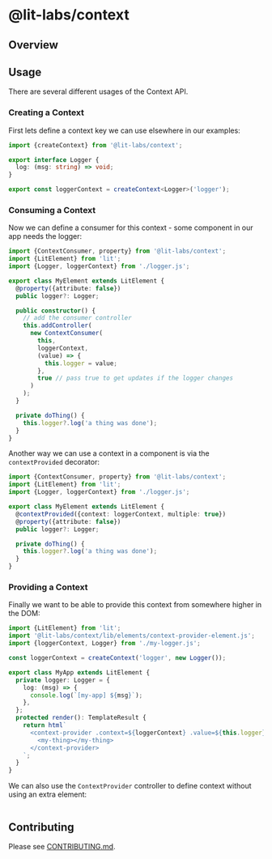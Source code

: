 # @lit-labs/context

## Overview

## Usage

There are several different usages of the Context API.

### Creating a Context

First lets define a context key we can use elsewhere in our examples:

```ts
import {createContext} from '@lit-labs/context';

export interface Logger {
  log: (msg: string) => void;
}

export const loggerContext = createContext<Logger>('logger');
```

### Consuming a Context

Now we can define a consumer for this context - some component in our app needs the logger:

```ts
import {ContextConsumer, property} from '@lit-labs/context';
import {LitElement} from 'lit';
import {Logger, loggerContext} from './logger.js';

export class MyElement extends LitElement {
  @property({attribute: false})
  public logger?: Logger;

  public constructor() {
    // add the consumer controller
    this.addController(
      new ContextConsumer(
        this,
        loggerContext,
        (value) => {
          this.logger = value;
        },
        true // pass true to get updates if the logger changes
      )
    );
  }

  private doThing() {
    this.logger?.log('a thing was done');
  }
}
```

Another way we can use a context in a component is via the `contextProvided` decorator:

```ts
import {ContextConsumer, property} from '@lit-labs/context';
import {LitElement} from 'lit';
import {Logger, loggerContext} from './logger.js';

export class MyElement extends LitElement {
  @contextProvided({context: loggerContext, multiple: true})
  @property({attribute: false})
  public logger?: Logger;

  private doThing() {
    this.logger?.log('a thing was done');
  }
}
```

### Providing a Context

Finally we want to be able to provide this context from somewhere higher in the DOM:

```ts
import {LitElement} from 'lit';
import '@lit-labs/context/lib/elements/context-provider-element.js';
import {loggerContext, Logger} from './my-logger.js';

const loggerContext = createContext('logger', new Logger());

export class MyApp extends LitElement {
  private logger: Logger = {
    log: (msg) => {
      console.log(`[my-app] ${msg}`);
    },
  };
  protected render(): TemplateResult {
    return html`
      <context-provider .context=${loggerContext} .value=${this.logger}>
        <my-thing></my-thing>
      </context-provider>
    `;
  }
}
```

We can also use the `ContextProvider` controller to define context without using an extra element:

```ts

```

## Contributing

Please see [CONTRIBUTING.md](../../../CONTRIBUTING.md).
